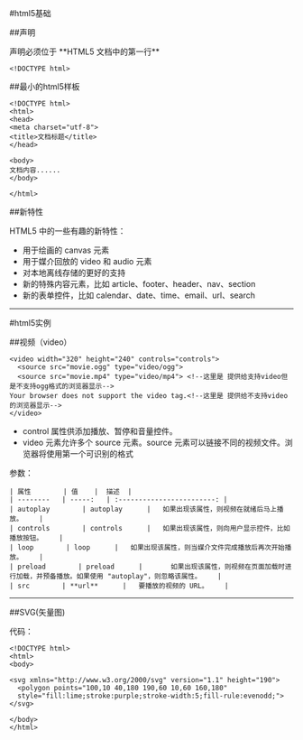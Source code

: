 #html5基础

##声明
<!doctype> 声明必须位于 **HTML5 文档中的第一行**

	<!DOCTYPE html>

##最小的html5样板

	<!DOCTYPE html>
	<html>
	<head>
	<meta charset="utf-8">
	<title>文档标题</title>
	</head>
	 
	<body>
	文档内容......
	</body>
	 
	</html>

##新特性

HTML5 中的一些有趣的新特性：

- 用于绘画的 canvas 元素
- 用于媒介回放的 video 和 audio 元素
- 对本地离线存储的更好的支持
- 新的特殊内容元素，比如 article、footer、header、nav、section
- 新的表单控件，比如 calendar、date、time、email、url、search

----------

#html5实例

##视频（video）

	<video width="320" height="240" controls="controls">
	  <source src="movie.ogg" type="video/ogg">
	  <source src="movie.mp4" type="video/mp4"> <!--这里是 提供给支持video但是不支持ogg格式的浏览器显示-->
	Your browser does not support the video tag.<!--这里是 提供给不支持video的浏览器显示-->
	</video>


- control 属性供添加播放、暂停和音量控件。
- video 元素允许多个 source 元素。source 元素可以链接不同的视频文件。浏览器将使用第一个可识别的格式

参数：

    | 属性        | 值    |  描述  |
    | --------   | -----:   | :------------------------: |
    | autoplay        | autoplay      |   如果出现该属性，则视频在就绪后马上播放。    |
    | controls        | controls      |   如果出现该属性，则向用户显示控件，比如播放按钮。    |
    | loop        | loop      |   如果出现该属性，则当媒介文件完成播放后再次开始播放。    |
	| preload        | preload      |   	如果出现该属性，则视频在页面加载时进行加载，并预备播放。如果使用 "autoplay"，则忽略该属性。    |
	| src        | **url**      |   要播放的视频的 URL。    |

----------

##SVG(矢量图)

代码：

	<!DOCTYPE html>
	<html>
	<body>
	 
	<svg xmlns="http://www.w3.org/2000/svg" version="1.1" height="190">
	  <polygon points="100,10 40,180 190,60 10,60 160,180"
	  style="fill:lime;stroke:purple;stroke-width:5;fill-rule:evenodd;">
	</svg>
	 
	</body>
	</html>







